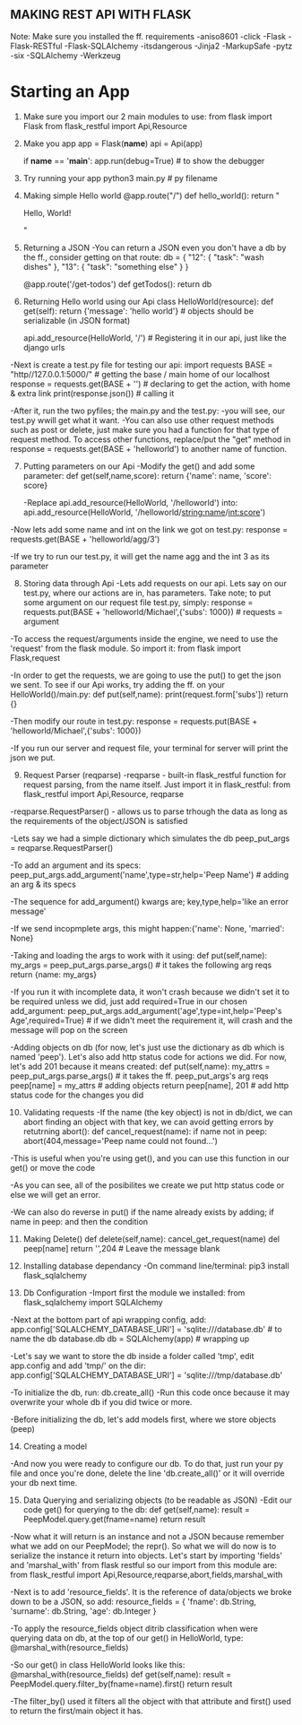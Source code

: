 ## MAKING REST API WITH FLASK ##

Note: Make sure you installed the ff. requirements
	-aniso8601
	-click
	-Flask
	-Flask-RESTful
	-Flask-SQLAlchemy
	-itsdangerous
	-Jinja2
	-MarkupSafe
	-pytz
	-six
	-SQLAlchemy
	-Werkzeug

# Starting an App
1. Make sure you import our 2 main modules to use:
	from flask import Flask
	from flask_restful import Api,Resource


2. Make you app
	app = Flask(__name__)
	api = Api(app)

	if __name__ == '__main__':
		app.run(debug=True)		# to show the debugger


3. Try running your app
	python3 main.py		# py filename


4. Making simple Hello world
	@app.route("/")
	def hello_world():
		return "<p>Hello, World!</p>"


5. Returning a JSON
-You can return a JSON even you don't have a db by the ff., consider getting on that route:
	db = {
		"12": {
				"task": "wash dishes"
		},
		"13": {
			"task": "something else"
		}
	}

	@app.route('/get-todos')
	def getTodos():
		return db

6. Returning Hello world using our Api
	class HelloWorld(resource):
		def get(self):
			return {'message': 'hello world'}	# objects should be serializable (in JSON format)

	api.add_resource(HelloWorld, '/')	# Registering it in our api, just like the django urls

-Next is create a test.py file for testing our api:
	import requests
	BASE = "http//127.0.0.1:5000/"		# getting the base / main home of our localhost
	response = requests.get(BASE + '')	# declaring to get the action, with home & extra link
	print(response.json())				# calling it

-After it, run the two pyfiles; the main.py and the test.py:
	-you will see, our test.py wwill get what it want.
-You can also use other request methods such as post or delete, just make sure you had a function for that type of request method. To access other functions, replace/put the "get" method in response = requests.get(BASE + 'helloworld') to another name of function.


7. Putting parameters on our Api
-Modify the get() and add some parameter:
	def get(self,name,score):
		return {'name': name, 'score': score}

	-Replace api.add_resource(HelloWorld, '/helloworld') into:
	api.add_resource(HelloWorld, '/helloworld/<string:name>/<int:score>')

-Now lets add some name and int on the link we got on test.py:
	response = requests.get(BASE + 'helloworld/agg/3')

-If we try to run our test.py, it will get the name agg and the int 3 as its parameter


8. Storing data through Api
-Lets add requests on our api. Lets say on our test.py, where our actions are in, has parameters. Take note; to put some argument on our request file test.py, simply:
	response = requests.put(BASE + 'helloworld/Michael',{'subs': 1000})	# requests = argument

-To access the request/arguments inside the engine, we need to use the 'request' from the flask module. So import it: from flask import Flask,request

-In order to get the requests, we are going to use the put() to get the json we sent. To see if our Api works, try adding the ff. on your HelloWorld()/main.py:
	def put(self,name):
		print(request.form['subs'])
		return {}

-Then modify our route in test.py:
	response = requests.put(BASE + 'helloworld/Michael',{'subs': 1000})

-If you run our server and request file, your terminal for server will print the json we put.


9. Request Parser (reqparse)
-reqparse - built-in flask_restful function for request parsing, from the name itself. Just import it in flask_restful: from flask_restful import Api,Resource, reqparse

-reqparse.RequestParser() - allows us to parse trhough the data as long as the requirements of the object/JSON is satisfied

-Lets say we had a simple dictionary which simulates the db
	peep_put_args = reqparse.RequestParser()

-To add an argument and its specs:
	peep_put_args.add_argument('name',type=str,help='Peep Name') # adding an arg & its specs

-The sequence for add_argument() kwargs are; key,type,help='like an error message'

-If we send incopmplete args, this might happen:{'name': None, 'married': None}

-Taking and loading the args to work with it using:
	def put(self,name):
		my_args = peep_put_args.parse_args()	# it takes the following arg reqs
		return {name: my_args}

-If you run it with incomplete data, it won't crash because we didn't set it to be required unless we did, just add required=True in our chosen add_argument:
	peep_put_args.add_argument('age',type=int,help='Peep\'s Age',required=True)
	# if we didn't meet the requirement it, will crash and the message will pop on the screen

-Adding objects on db (for now, let's just use the dictionary as db which is named 'peep'). Let's also add http status code for actions we did. For now, let's add 201 because it means created:
	def put(self,name):
		my_attrs = peep_put_args.parse_args()	# it takes the ff. peep_put_args's arg reqs
		peep[name] = my_attrs	# adding objects
		return peep[name], 201	# add http status code for the changes you did


10. Validating requests
-If the name (the key object) is not in db/dict, we can abort finding an object with that key, we can avoid getting errors by retutrning abort():
	def cancel_request(name):
		if name not in peep:
			abort(404,message='Peep name could not found...')

-This is useful when you're using get(), and you can use this function in our get() or move the code

-As you can see, all of the posibilites we create we put http status code or else we will get an error.

-We can also do reverse in put() if the name already exists by adding;
	if name in peep: and then the condition


11. Making Delete()
	def delete(self,name):
		cancel_get_request(name)
		del peep[name]
		return '',204	# Leave the message blank


12. Installing database dependancy
-On command line/terminal: pip3 install flask_sqlalchemy


13. Db Configuration
-Import first the module we installed: from flask_sqlalchemy import SQLAlchemy

-Next at the bottom part of api wrapping config, add:
	app.config['SQLALCHEMY_DATABASE_URI'] = 'sqlite:///database.db' # to name the db database.db
	db = SQLAlchemy(app) # wrapping up

-Let's say we want to store the db inside a folder called 'tmp', edit app.config and add 'tmp/' on the dir:
	app.config['SQLALCHEMY_DATABASE_URI'] = 'sqlite:///tmp/database.db'

-To initialize the db, run:
	db.create_all()
-Run this code once because it may overwrite your whole db if you did twice or more. 

-Before initializing the db, let's add models first, where we store objects (peep)


14. Creating a model
<!-- 
 	class PeepModel(db.Model):
		name = db.Column(db.String(50),primary_key=True)
		surname = db.Column(db.String(50),primary_key=True)
		age = db.Column(db.Integer,nullable=False)

		def __repr__(self):
			return f'(name={name},surname={surname},age={age})' # data representation

	db.create_all()
 -->

-And now you were ready to configure our db. To do that, just run your py file and once you're done, delete the line 'db.create_all()' or it will override your db next time.


15. Data Querying and serializing objects (to be readable as JSON)
-Edit our code get() for querying to the db:
	def get(self,name):
		result = PeepModel.query.get(fname=name)
		return result

-Now what it will return is an instance and not a JSON because remember what we add on our PeepModel; the repr(). So what we will do now is to serialize the instance it return into objects. Let's start by importing 'fields' and 'marshal_with' from flask restful so our import from this module are:
	from flask_restful import Api,Resource,reqparse,abort,fields,marshal_with

-Next is to add 'resource_fields'. It is the reference of data/objects we broke down to be a JSON, so add:
	resource_fields = {
		'fname': db.String,
		'surname': db.String,
		'age': db.Integer
	}

-To apply the resource_fields object ditrib classification when were querying data on db, at the top of our get() in HelloWorld, type:
	@marshal_with(resource_fields)

-So our get() in class HelloWorld looks like this:
		@marshal_with(resource_fields)
		def get(self,name):
			result = PeepModel.query.filter_by(fname=name).first()
			return result
			
-The filter_by() used it filters all the object with that attribute and first() used to return the first/main object it has.